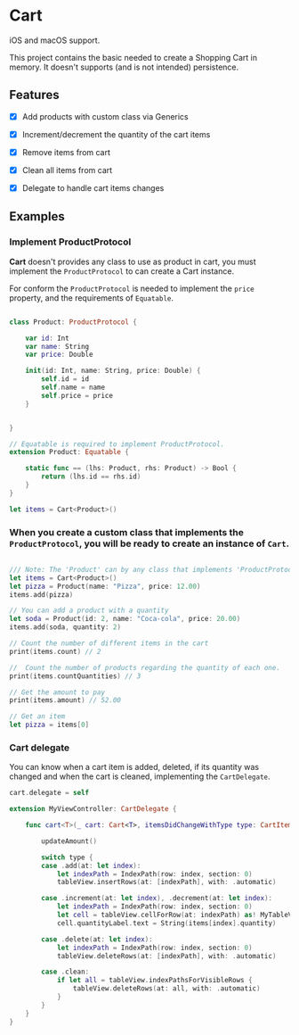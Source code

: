 # Cart

iOS and macOS support.

This project contains the basic needed to create a Shopping Cart in memory.
It doesn't supports (and is not intended) persistence.


## Features

- [x] Add products with custom class via Generics
- [x] Increment/decrement the quantity of the cart items
- [x] Remove items from cart
- [x] Clean all items from cart
- [x] Delegate to handle cart items changes


## Examples

### Implement ProductProtocol

**Cart** doesn't provides any class to use as product in cart, you must implement the `ProductProtocol` to can create a Cart instance.

For conform the `ProductProtocol` is needed to implement the `price` property, and the requirements of `Equatable`.

```swift

class Product: ProductProtocol {

    var id: Int
    var name: String
    var price: Double

    init(id: Int, name: String, price: Double) {
        self.id = id
        self.name = name
        self.price = price
    }


}

// Equatable is required to implement ProductProtocol.
extension Product: Equatable {

    static func == (lhs: Product, rhs: Product) -> Bool {
        return (lhs.id == rhs.id)
    }
}

```

```swift
let items = Cart<Product>()
```

###  When you create a custom class that implements the `ProductProtocol`, you will be ready to create an instance of `Cart`.

```swift

/// Note: The 'Product' can by any class that implements 'ProductProtocol'
let items = Cart<Product>()
let pizza = Product(name: "Pizza", price: 12.00)
items.add(pizza)

// You can add a product with a quantity
let soda = Product(id: 2, name: "Coca-cola", price: 20.00)
items.add(soda, quantity: 2)

// Count the number of different items in the cart
print(items.count) // 2

//  Count the number of products regarding the quantity of each one.
print(items.countQuantities) // 3

// Get the amount to pay
print(items.amount) // 52.00

// Get an item
let pizza = items[0]

```


### Cart delegate

You can know when a cart item is added, deleted, if its quantity was changed and when the cart is cleaned, implementing the `CartDelegate`.

```swift
cart.delegate = self
```

```swift
extension MyViewController: CartDelegate {

    func cart<T>(_ cart: Cart<T>, itemsDidChangeWithType type: CartItemChangeType) where T : ProductProtocol {

        updateAmount()

        switch type {
        case .add(at: let index):
            let indexPath = IndexPath(row: index, section: 0)
            tableView.insertRows(at: [indexPath], with: .automatic)

        case .increment(at: let index), .decrement(at: let index):
            let indexPath = IndexPath(row: index, section: 0)
            let cell = tableView.cellForRow(at: indexPath) as! MyTableViewCell
            cell.quantityLabel.text = String(items[index].quantity)

        case .delete(at: let index):
            let indexPath = IndexPath(row: index, section: 0)
            tableView.deleteRows(at: [indexPath], with: .automatic)

        case .clean:
            if let all = tableView.indexPathsForVisibleRows {
                tableView.deleteRows(at: all, with: .automatic)
            }
        }
    }
}
```


